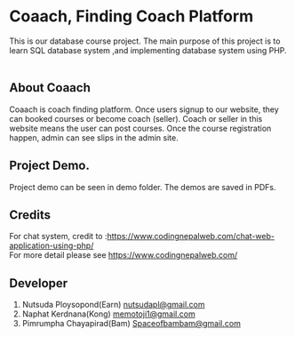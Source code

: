 # Coaach, Finding Coach Platform

This is our database course project. The main purpose of this project is to learn SQL database system ,and implementing database system using PHP.
<br/><br/>

## About Coaach
Coaach is coach finding platform. Once users signup to our website, they can booked courses or become coach (seller). Coach or seller in this website means the user can post courses. Once the course registration happen, admin can see slips in the admin site.

## Project Demo.
Project demo can be seen in demo folder. The demos are saved in PDFs.

## Credits
For chat system, credit to :https://www.codingnepalweb.com/chat-web-application-using-php/ <br/>
For more detail please see https://www.codingnepalweb.com/

## Developer
1. Nutsuda Ploysopond(Earn) nutsudapl@gmail.com <br/>
2. Naphat Kerdnana(Kong) memotoji1@gmail.com <br/>
3. Pimrumpha Chayapirad(Bam) Spaceofbambam@gmail.com <br/>



